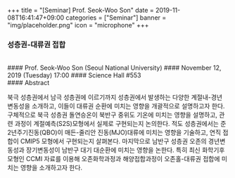 +++
title = "[Seminar] Prof. Seok-Woo Son"
date = 2019-11-08T16:41:47+09:00
categories = ["Seminar"]
banner = "img/placeholder.png"
icon = "microphone"
+++
###  성층권-대류권 접합
<br>
#### Prof. Seok-Woo Son (Seoul National University)
#### November 12, 2019 (Tuesday) 17:00
#### Science Hall #553
<br>
#### Abstract

북극 성층권에서 남극 성층권에 이르기까지 성층권에서 발생하는 다양한 계절내-경년 변동성을 소개하고, 이들이 대류권 순환에 미치는 영향을 개괄적으로 설명하고자 한다. 구체적으로 북극 성층권 돌연승온이 북반구 중위도 기온에 미치는 영향을 설명하고, 관련 과정이 계절예측(S2S)모형에서 실제로 구현되는지 논의한다. 적도 성층권에서는 준2년주기진동(QBO)이 매든-줄리안 진동(MJO)대류에 미치는 영향을 기술하고, 연직 접합이 CMIP5 모형에서 구현되는지 살펴본다. 마지막으로 남반구 성층권 오존의 경년변동성과 장기변동성이 남반구 대기 대순환에 미치는 영향을 논한다. 특히 최신 화학기후모형인 CCMI 자료를 이용해 오존화학과정과 해양접합과정이 오존홀-대류권 접합에 미치는 영향을 소개하고자 한다.
